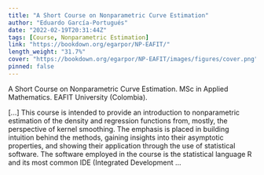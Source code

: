 ```yaml
---
title: "A Short Course on Nonparametric Curve Estimation"
author: "Eduardo García-Portugués"
date: "2022-02-19T20:31:44Z"
tags: [Course, Nonparametric Estimation]
link: "https://bookdown.org/egarpor/NP-EAFIT/"
length_weight: "31.7%"
cover: "https://bookdown.org/egarpor/NP-EAFIT/images/figures/cover.png"
pinned: false
---
```


<p>A Short Course on Nonparametric Curve Estimation. MSc in Applied Mathematics.
EAFIT University (Colombia).</p> [...] This course is intended to provide an introduction to nonparametric estimation of the density and regression functions from, mostly, the perspective of kernel smoothing. The emphasis is placed in building intuition behind the methods, gaining insights into their asymptotic properties, and showing their application through the use of statistical software. The software employed in the course is the statistical language R and its most common IDE (Integrated Development ...
